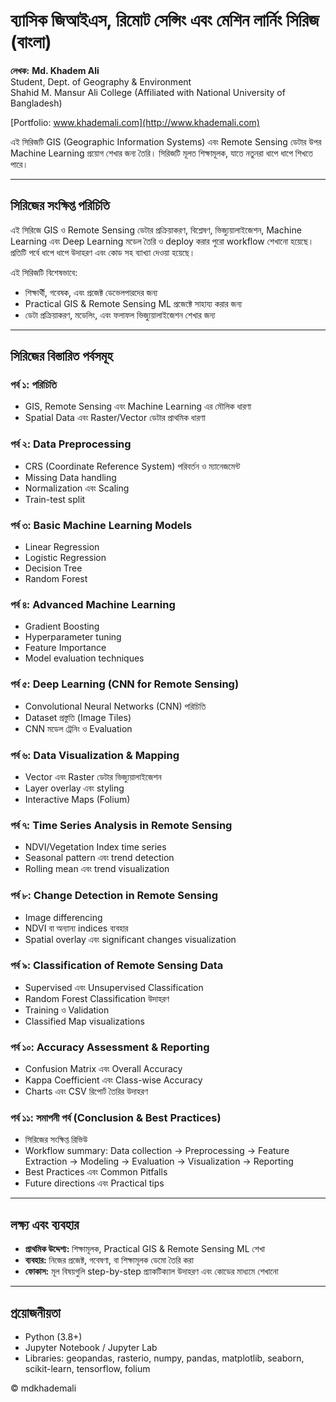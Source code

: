 # ব্যাসিক জিআইএস, রিমোট সেন্সিং এবং মেশিন লার্নিং সিরিজ (বাংলা)

**লেখক:**
**Md. Khadem Ali**  
Student, Dept. of Geography & Environment  
Shahid M. Mansur Ali College (Affiliated with National University of Bangladesh)  

[Portfolio: www.khademali.com](http://www.khademali.com)

 
এই সিরিজটি GIS (Geographic Information Systems) এবং Remote Sensing ডেটার উপর Machine Learning প্রয়োগ শেখার জন্য তৈরি। সিরিজটি মূলত শিক্ষামূলক, যাতে নতুনরা ধাপে ধাপে শিখতে পারে।  

---

## সিরিজের সংক্ষিপ্ত পরিচিতি

এই সিরিজে GIS ও Remote Sensing ডেটার প্রক্রিয়াকরণ, বিশ্লেষণ, ভিজ্যুয়ালাইজেশন, Machine Learning এবং Deep Learning মডেল তৈরি ও deploy করার পুরো workflow শেখানো হয়েছে। প্রতিটি পর্বে ধাপে ধাপে উদাহরণ এবং কোড সহ ব্যাখ্যা দেওয়া হয়েছে।  

এই সিরিজটি বিশেষভাবে:  
- শিক্ষার্থী, গবেষক, এবং প্রজেক্ট ডেভেলপারদের জন্য  
- Practical GIS & Remote Sensing ML প্রজেক্টে সাহায্য করার জন্য  
- ডেটা প্রক্রিয়াকরণ, মডেলিং, এবং ফলাফল ভিজ্যুয়ালাইজেশন শেখার জন্য  

---

## সিরিজের বিস্তারিত পর্বসমূহ

### **পর্ব ১: পরিচিতি**
- GIS, Remote Sensing এবং Machine Learning এর মৌলিক ধারণা  
- Spatial Data এবং Raster/Vector ডেটার প্রাথমিক ধারণা  

### **পর্ব ২: Data Preprocessing**
- CRS (Coordinate Reference System) পরিবর্তন ও ম্যানেজমেন্ট  
- Missing Data handling  
- Normalization এবং Scaling  
- Train-test split  

### **পর্ব ৩: Basic Machine Learning Models**
- Linear Regression  
- Logistic Regression  
- Decision Tree  
- Random Forest  

### **পর্ব ৪: Advanced Machine Learning**
- Gradient Boosting  
- Hyperparameter tuning  
- Feature Importance  
- Model evaluation techniques  

### **পর্ব ৫: Deep Learning (CNN for Remote Sensing)**
- Convolutional Neural Networks (CNN) পরিচিতি  
- Dataset প্রস্তুতি (Image Tiles)  
- CNN মডেল ট্রেনিং ও Evaluation  

### **পর্ব ৬: Data Visualization & Mapping**
- Vector এবং Raster ডেটার ভিজ্যুয়ালাইজেশন  
- Layer overlay এবং styling  
- Interactive Maps (Folium)  

### **পর্ব ৭: Time Series Analysis in Remote Sensing**
- NDVI/Vegetation Index time series  
- Seasonal pattern এবং trend detection  
- Rolling mean এবং trend visualization  

### **পর্ব ৮: Change Detection in Remote Sensing**
- Image differencing  
- NDVI বা অন্যান্য indices ব্যবহার  
- Spatial overlay এবং significant changes visualization  

### **পর্ব ৯: Classification of Remote Sensing Data**
- Supervised এবং Unsupervised Classification  
- Random Forest Classification উদাহরণ  
- Training ও Validation  
- Classified Map visualizations  

### **পর্ব ১০: Accuracy Assessment & Reporting**
- Confusion Matrix এবং Overall Accuracy  
- Kappa Coefficient এবং Class-wise Accuracy  
- Charts এবং CSV রিপোর্ট তৈরির উদাহরণ  

### **পর্ব ১১: সমাপনী পর্ব (Conclusion & Best Practices)**
- সিরিজের সংক্ষিপ্ত রিভিউ  
- Workflow summary: Data collection → Preprocessing → Feature Extraction → Modeling → Evaluation → Visualization → Reporting  
- Best Practices এবং Common Pitfalls  
- Future directions এবং Practical tips  

---

## লক্ষ্য এবং ব্যবহার

- **প্রাথমিক উদ্দেশ্য:** শিক্ষামূলক, Practical GIS & Remote Sensing ML শেখা  
- **ব্যবহার:** নিজের প্রজেক্ট, গবেষণা, বা শিক্ষামূলক ডেমো তৈরি করা  
- **ফোকাস:** মূল বিষয়গুলি step-by-step প্র্যাকটিক্যাল উদাহরণ এবং কোডের মাধ্যমে শেখানো  

---

## প্রয়োজনীয়তা

- Python (3.8+)  
- Jupyter Notebook / Jupyter Lab  
- Libraries: geopandas, rasterio, numpy, pandas, matplotlib, seaborn, scikit-learn, tensorflow, folium

© mdkhademali